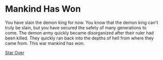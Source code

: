 # Mankind Has Won
You have slain the demon king for now. You know that the demon king can't truly be slain, but you have secured the safety of many generations to come. The demon army quickly became disorganized after their ruler had been killed. They quickly ran back into the depths of hell from where they came from. This war mankind has won.  
  

[Star Over](../choice.md)